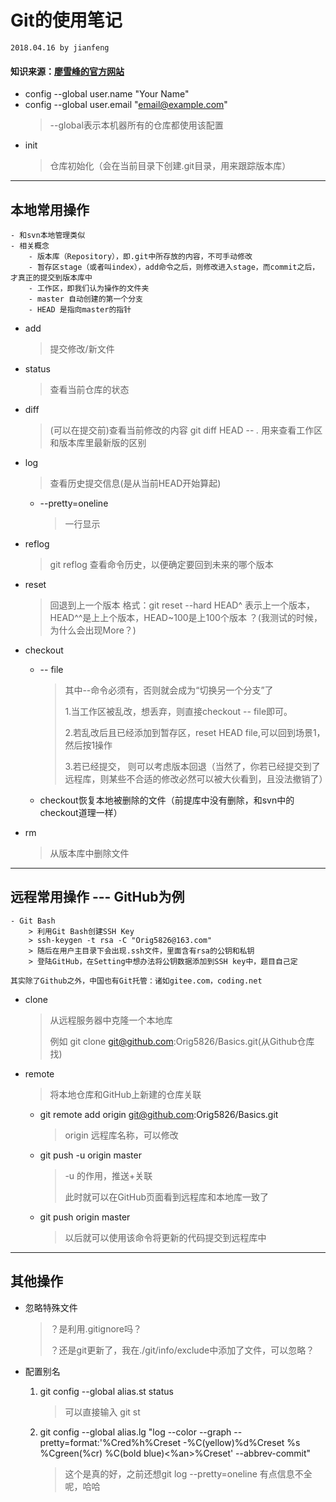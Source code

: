 # **Git的使用笔记**
`2018.04.16 by jianfeng`
#### 知识来源：[廖雪峰的官方网站](https://www.liaoxuefeng.com/wiki/0013739516305929606dd18361248578c67b8067c8c017b000)
- config --global user.name "Your Name" 
- config --global user.email "email@example.com"
    > --global表示本机器所有的仓库都使用该配置
- init
    > 仓库初始化（会在当前目录下创建.git目录，用来跟踪版本库）

----------------------------------------------------------------
## 本地常用操作
    - 和svn本地管理类似
    - 相关概念
        - 版本库（Repository），即.git中所存放的内容，不可手动修改
        - 暂存区stage（或者叫index），add命令之后，则修改进入stage，而commit之后，才真正的提交到版本库中
        - 工作区，即我们认为操作的文件夹
        - master 自动创建的第一个分支
        - HEAD 是指向master的指针
- add
    > 提交修改/新文件
- status
    > 查看当前仓库的状态
- diff
    > (可以在提交前)查看当前修改的内容
    > git diff HEAD -- *.* 用来查看工作区和版本库里最新版的区别

- log
    > 查看历史提交信息(是从当前HEAD开始算起)
    - --pretty=oneline
        > 一行显示
- reflog
    > git reflog 查看命令历史，以便确定要回到未来的哪个版本
- reset 
    > 回退到上一个版本
    > 格式：git reset --hard HEAD^ 表示上一个版本，HEAD^^是上上个版本，HEAD~100是上100个版本 ？(我测试的时候，为什么会出现More？)

- checkout 
    - -- file
        > 其中--命令必须有，否则就会成为“切换另一个分支”了
        >
        >1.当工作区被乱改，想丢弃，则直接checkout -- file即可。
        >
        >2.若乱改后且已经添加到暂存区，reset HEAD file,可以回到场景1，然后按1操作
        >
        >3.若已经提交， 则可以考虑版本回退（当然了，你若已经提交到了远程库，则某些不合适的修改必然可以被大伙看到，且没法撤销了）
    - checkout恢复本地被删除的文件（前提库中没有删除，和svn中的checkout道理一样）
- rm
    > 从版本库中删除文件

----------------------------------------------------------------
## 远程常用操作 --- GitHub为例
    - Git Bash
        > 利用Git Bash创建SSH Key
        > ssh-keygen -t rsa -C "Orig5826@163.com"
        > 随后在用户主目录下会出现.ssh文件，里面含有rsa的公钥和私钥
        > 登陆GitHub，在Setting中想办法将公钥数据添加到SSH key中，题目自己定
`其实除了Github之外，中国也有Git托管：诸如gitee.com，coding.net`
- clone
    > 从远程服务器中克隆一个本地库
    >
    > 例如 git clone git@github.com:Orig5826/Basics.git(从Github仓库找)
- remote
    > 将本地仓库和GitHub上新建的仓库关联
    - git remote add origin git@github.com:Orig5826/Basics.git
        > origin 远程库名称，可以修改
    - git push -u origin master
        > -u 的作用，推送+关联
        >
        > 此时就可以在GitHub页面看到远程库和本地库一致了
    - git push origin master
        > 以后就可以使用该命令将更新的代码提交到远程库中

----------------------------------------------------------------
## 其他操作
- 忽略特殊文件
    > ？是利用.gitignore吗？
    >
    > ？还是git更新了，我在./git/info/exclude中添加了文件，可以忽略？

- 配置别名
    1. git config --global alias.st status
        > 可以直接输入 git st
    2. git config --global alias.lg "log --color --graph --pretty=format:'%Cred%h%Creset -%C(yellow)%d%Creset %s %Cgreen(%cr) %C(bold blue)<%an>%Creset' --abbrev-commit"
        > 这个是真的好，之前还想git log --pretty=oneline 有点信息不全呢，哈哈





